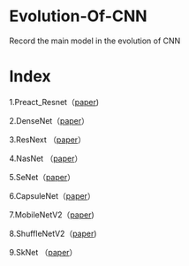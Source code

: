 # Evolution-Of-CNN
Record the main model in the evolution of CNN

<h1>Index</h1>

1.Preact_Resnet（[paper](https://arxiv.org/abs/1603.05027))

2.DenseNet（[paper](https://arxiv.org/abs/1608.06993)）

3.ResNext （[paper](https://arxiv.org/abs/1611.05431)）

4.NasNet （[paper](https://arxiv.org/abs/1707.07012)）

5.SeNet（[paper](https://arxiv.org/abs/1709.01507)）

6.CapsuleNet（[paper](https://arxiv.org/pdf/1710.09829.pdf)）

7.MobileNetV2（[paper](https://arxiv.org/abs/1801.04381))

8.ShuffleNetV2（[paper](https://arxiv.org/abs/1807.11164))

9.SkNet （[paper](https://arxiv.org/abs/1903.06586)）
